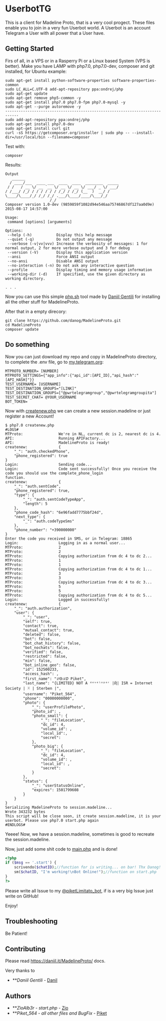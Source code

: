 # UserbotTG
This is a client for Madeline Proto, that is a very cool progect. These files enable you to join in a very fun Userbot world.
A Userbot is an account Telegram a User with all power that a User have.
## Getting Started
Firs of all, in a VPS or in a Rasperry Pi or a Linux based System (VPS is better).
Make you have LAMP with php7.0, php7.0-dev, composer and git installed, for Ubuntu example:
```shell
sudo apt-get install python-software-properties software-properties-common
sudo LC_ALL=C.UTF-8 add-apt-repository ppa:ondrej/php
sudo apt-get update
sudo apt-get remove php5-common -y
sudo apt-get install php7.0 php7.0-fpm php7.0-mysql -y
sudo apt-get --purge autoremove -y
----------------------------------------------------------------------------
sudo add-apt-repository ppa:ondrej/php
sudo apt-get install php7.0-dev
sudo apt-get install curl git
curl -sS https://getcomposer.org/installer | sudo php -- --install-dir=/usr/local/bin --filename=composer
```
Test with:
```
composer
```
Results:
```shell
Output
   ______
  / ____/___  ____ ___  ____  ____  ________  _____
 / /   / __ \/ __ `__ \/ __ \/ __ \/ ___/ _ \/ ___/
/ /___/ /_/ / / / / / / /_/ / /_/ (__  )  __/ /
\____/\____/_/ /_/ /_/ .___/\____/____/\___/_/
                    /_/
Composer version 1.0-dev (9859859f1082d94e546aa75746867df127aa0d9e) 2015-08-17 14:57:00

Usage:
 command [options] [arguments]

Options:
 --help (-h)           Display this help message
 --quiet (-q)          Do not output any message
 --verbose (-v|vv|vvv) Increase the verbosity of messages: 1 for normal output, 2 for more verbose output and 3 for debug
 --version (-V)        Display this application version
 --ansi                Force ANSI output
 --no-ansi             Disable ANSI output
 --no-interaction (-n) Do not ask any interactive question
 --profile             Display timing and memory usage information
 --working-dir (-d)    If specified, use the given directory as working directory.

. . .
```
Now you can use this simple [php.sh](https://daniil.it/php.sh "php.sh") tool made by [Daniil Gentili](https://daniil.it/ "Daniil Gentili") for installing all the other stuff for MadelineProto.

After that in a empty direcory:
```
git clone https://github.com/danog/MadelineProto.git
cd MadelineProto
composer update
```

## Do something

Now you can just download my repo and copy in MadelineProto directory, to complete the .env file, go to [my.telegram.org](my.telegram.org):

```shell
MTPROTO_NUMBER= [NUMBER]
MTPROTO_SETTINGS={"app_info":{"api_id":[API_ID],"api_hash":"[API_HASH]"}} 
TEST_USERNAME= [USERNAME]
TEST_DESTINATION_GROUPS="[LINK]"
TEST_DESTINATION_GROUPS=["@pwrtelegramgroup","@pwrtelegramgroupita"]
TEST_SECRET_CHAT= @YOUR_USERNAME
BOT_TOKEN=
```
Now with [createnew.php]() we can create a new session.madeline or just register a new Account!

```shell
$ php7.0 createnew.php
#LOGS#
MTProto:                We're in NL, current dc is 2, nearest dc is 4.
API:                    Running APIFactory...
API:                    MadelineProto is ready!
createnew:              {
    "_": "auth.checkedPhone",
    "phone_registered": true
}
Login:                  Sending code...
Login:                  Code sent successfully! Once you receive the code you should use the complete_phone_login                                                                                                 function.
createnew:              {
    "_": "auth.sentCode",
    "phone_registered": true,
    "type": {
        "_": "auth.sentCodeTypeApp",
        "length": 5
    },
    "phone_code_hash": "6e96fadd7775bbf24d",
    "next_type": {
        "_": "auth.codeTypeSms"
    },
    "phone_number": "+390000000"
}
Enter the code you received in SMS, or in Telegram: 18865
Login:                  Logging in as a normal user...
MTProto:                2
MTProto:                2
MTProto:                Copying authorization from dc 4 to dc 2...
MTProto:                1
MTProto:                1
MTProto:                Copying authorization from dc 4 to dc 1...
MTProto:                3
MTProto:                3
MTProto:                Copying authorization from dc 4 to dc 3...
MTProto:                5
MTProto:                5
MTProto:                Copying authorization from dc 4 to dc 5...
Login:                  Logged in successfully!
createnew:              {
    "_": "auth.authorization",
    "user": {
        "_": "user",
        "self": true,
        "contact": true,
        "mutual_contact": true,
        "deleted": false,
        "bot": false,
        "bot_chat_history": false,
        "bot_nochats": false,
        "verified": false,
        "restricted": false,
        "min": false,
        "bot_inline_geo": false,
        "id": 152500233,
        "access_hash": ,
        "first_name": "ℒᎾℛⅅ Piket",
        "last_name": "{LIMITED} NOT A ᵈᵉᵛᵉˡᵒᵖᵉʳ |Ҋ| ISR = Internet Society | 🃏 | Sterben |",
        "username": "Piket_564",
        "phone": "00000000000",
        "photo": {
            "_": "userProfilePhoto",
            "photo_id": ,
            "photo_small": {
                "_": "fileLocation",
                "dc_id": 4,
                "volume_id": ,
                "local_id":,
                "secret": 
            },
            "photo_big": {
                "_": "fileLocation",
                "dc_id": 4,
                "volume_id": ,
                "local_id": ,
                "secret": 
            }
        },
        "status": {
            "_": "userStatusOnline",
            "expires": 1501799608
        }
    }
}
Serializing MadelineProto to session.madeline...
Wrote 343232 bytes
This script will be close soon, it create session.madeline, it is your userbot. Please use php7.0 start.php again
#ENDLOGS#
```
Yeeee! Now, we have a session.madeline, sometimes is good to recreate the session.madeline.

Now, just add some shit code to [main.php]() and is done!

```php
<?php
if ($msg == '.start') {
    scrivendo($chatID);//function for is writing... on bar! Thx Danog!
    sm($chatID, "I'm working!\nBot Online!");//function on start.php
}
?>
```
Please write all Issue to my [@piketLimitato_bot](https://t.me/piketLimitato_bot), if is a very big Issue just write on GitHub!

Enjoy!
## Troubleshooting

Be Patient!

## Contributing

Please read https://daniil.it/MadelineProto/ docs.

Very thanks to 
* ***Daniil Gentili* - [Danil](https://t.me/danogentili)

## Authors

* ***ZioAlb3r* - *start.php* - [Zio](https://t.me/ZioAlb3r)
* ***Piket_564* - *all other files and BugFix* - [Piket](https://t.me/Piket_564)
